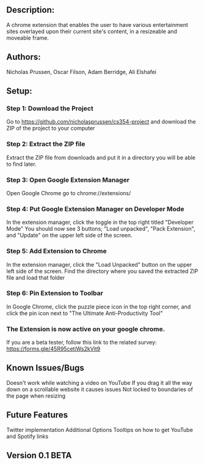 ## Description:
A chrome extension that enables the user to have various entertainment sites overlayed upon their current site's content, in a resizeable and moveable frame. 

## Authors: 
Nicholas Prussen, Oscar Filson, Adam Berridge, Ali Elshafei

## Setup:

### Step 1: Download the Project
Go to https://github.com/nicholasprussen/cs354-project and download the ZIP of the project to your computer

### Step 2: Extract the ZIP file
Extract the ZIP file from downloads and put it in a directory you will be able to find later.

### Step 3: Open Google Extension Manager
Open Google Chrome go to chrome://extensions/

### Step 4: Put Google Extension Manager on Developer Mode
In the extension manager, click the toggle in the top right titled "Developer Mode" 
You should now see 3 buttons; "Load unpacked", "Pack Extension", and "Update" on the upper left side of the screen. 

### Step 5: Add Extension to Chrome
In the extension manager, click the "Load Unpacked" button on the upper left side of the screen. 
Find the directory where you saved the extracted ZIP file and load that folder

### Step 6: Pin Extension to Toolbar
In Google Chrome, click the puzzle piece icon in the top right corner, and click the pin icon next to "The Ultimate Anti-Productivity Tool"

### The Extension is now active on your google chrome. 
If you are a beta tester, follow this link to the related survey: https://forms.gle/45R95cetiWs2kVit9

## Known Issues/Bugs
Doesn't work while watching a video on YouTube
If you drag it all the way down on a scrollable website it causes issues
Not locked to boundaries of the page when resizing

## Future Features
Twitter implementation
Additional Options
Tooltips on how to get YouTube and Spotify links

## Version 0.1 BETA
